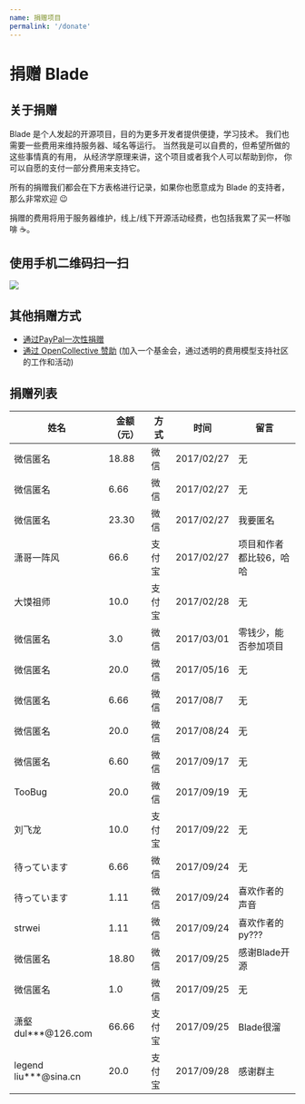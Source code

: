 ```yaml
---
name: 捐赠项目
permalink: '/donate'
---
```


# 捐赠 Blade

## 关于捐赠

Blade 是个人发起的开源项目，目的为更多开发者提供便捷，学习技术。
我们也需要一些费用来维持服务器、域名等运行。
当然我是可以自费的，但希望所做的这些事情真的有用，
从经济学原理来讲，这个项目或者我个人可以帮助到你，
你可以自愿的支付一部分费用来支持它。

所有的捐赠我们都会在下方表格进行记录，如果你也愿意成为 Blade 的支持者，那么非常欢迎 😉

捐赠的费用将用于服务器维护，线上/线下开源活动经费，也包括我累了买一杯咖啡 ☕️。

## 使用手机二维码扫一扫 

<img src="/assets/donate/wechat_alipay.png" />

## 其他捐赠方式

- [通过PayPal一次性捐赠](https://paypal.me/bladejava/10)
- [通过 OpenCollective 赞助](https://opencollective.com/blade) (加入一个基金会，通过透明的费用模型支持社区的工作和活动)

## 捐赠列表

| 姓名 | 金额（元） | 方式 | 时间 | 留言 |
| ------| ------ | ------ | ------ | ------ |
| 微信匿名 | 18.88 | 微信 | 2017/02/27 | 无 |
| 微信匿名 | 6.66 | 微信 | 2017/02/27 | 无 |
| 微信匿名 | 23.30 | 微信 | 2017/02/27 | 我要匿名 |
| 潇哥一阵风 | 66.6 | 支付宝 | 2017/02/27 | 项目和作者都比较6，哈哈 |
| 大馍祖师 | 10.0 | 支付宝 | 2017/02/28 | 无 |
| 微信匿名 | 3.0 | 微信 | 2017/03/01 | 零钱少，能否参加项目 |
| 微信匿名 | 20.0 | 微信 | 2017/05/16 | 无 |
| 微信匿名 | 6.66 | 微信 | 2017/08/7 | 无 |
| 微信匿名 | 20.0 | 微信 | 2017/08/24 | 无 |
| 微信匿名 | 6.60 | 微信 | 2017/09/17 | 无 |
| TooBug | 20.0 | 微信 | 2017/09/19 | 无 |
| 刘飞龙 | 10.0 | 支付宝 | 2017/09/22 | 无 |
| 待っています | 6.66 | 微信 | 2017/09/24 | 无 |
| 待っています | 1.11 | 微信 | 2017/09/24 | 喜欢作者的声音 |
| strwei | 1.11 | 微信 | 2017/09/24 | 喜欢作者的py??? |
| 微信匿名 | 18.80 | 微信 | 2017/09/25 | 感谢Blade开源 |
| 微信匿名 | 1.0 | 微信 | 2017/09/25 | 无 |
| 潇壑 dul***@126.com | 66.66 | 支付宝 | 2017/09/25 | Blade很溜 |
| legend liu***@sina.cn | 20.0 | 支付宝 | 2017/09/28 | 感谢群主 |
